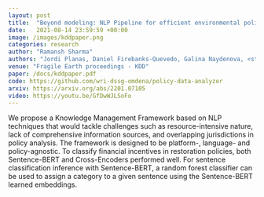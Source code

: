 ```yaml
---
layout: post
title:  "Beyond modeling: NLP Pipeline for efficient environmental policy analysis"
date:   2021-08-14 23:59:59 +00:00
image: /images/kddpaper.png
categories: research
author: "Ramansh Sharma"
authors: "Jordi Planas, Daniel Firebanks-Quevedo, Galina Naydenova, <strong>Ramansh Sharma</strong>, Cristina Taylor, Kathleen Buckingham, Rong Fang"
venue: "Fragile Earth proceedings - KDD"
paper: /docs/kddpaper.pdf
code: https://github.com/wri-dssg-omdena/policy-data-analyzer
arxiv: https://arxiv.org/abs/2201.07105
video: https://youtu.be/GfDwWJLSoFo
---
```


We propose a Knowledge Management Framework based on NLP techniques that would tackle challenges such as resource-intensive nature, lack of comprehensive information sources, and overlapping jurisdictions in policy analysis. The framework is designed to be platform-, language- and policy-agnostic. To classify financial incentives in restoration policies, both Sentence-BERT and Cross-Encoders performed well. For sentence classification inference with Sentence-BERT, a random forest classifier can be used to assign a category to a given sentence using the Sentence-BERT learned embeddings.

